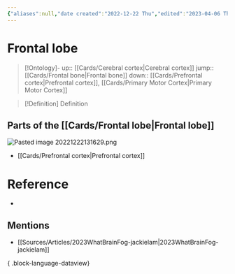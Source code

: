 ```yaml
---
{"aliases":null,"date created":"2022-12-22 Thu","edited":"2023-04-06 Thu","tags":["Uni/HBIO1009","on/Science/Biology/Anatomy"],"dg-publish":true,"permalink":"/cards/frontal-lobe/","dgPassFrontmatter":true}
---
```


# Frontal lobe

> [!Ontology]-
> up:: [[Cards/Cerebral cortex\|Cerebral cortex]]
> jump:: [[Cards/Frontal bone\|Frontal bone]]
> down:: [[Cards/Prefrontal cortex\|Prefrontal cortex]], [[Cards/Primary Motor Cortex\|Primary Motor Cortex]]

> [!Definition] Definition

## Parts of the [[Cards/Frontal lobe\|Frontal lobe]]

![Pasted image 20221222131629.png](/img/user/Extras/Images/Pasted%20image%2020221222131629.png)

- [[Cards/Prefrontal cortex\|Prefrontal cortex]]

# Reference

- 

## Mentions

- [[Sources/Articles/2023WhatBrainFog-jackielam\|2023WhatBrainFog-jackielam]]

{ .block-language-dataview}